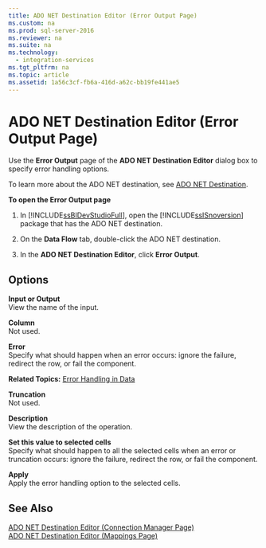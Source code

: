 ```yaml
---
title: ADO NET Destination Editor (Error Output Page)
ms.custom: na
ms.prod: sql-server-2016
ms.reviewer: na
ms.suite: na
ms.technology: 
  - integration-services
ms.tgt_pltfrm: na
ms.topic: article
ms.assetid: 1a56c3cf-fb6a-416d-a62c-bb19fe441ae5
---
```

# ADO NET Destination Editor (Error Output Page)
  Use the **Error Output** page of the **ADO NET Destination Editor** dialog box to specify error handling options.  
  
 To learn more about the ADO NET destination, see [ADO NET Destination](../../Topics/TopicNameNotContainA/ADO-NET-Destination.md).  
  
 **To open the Error Output page**  
  
1.  In [!INCLUDE[ssBIDevStudioFull](../../Topics/TopicNameContainA/includes/ssBIDevStudioFull_md.md)], open the [!INCLUDE[ssISnoversion](../../Topics/TopicNameContainA/includes/ssISnoversion_md.md)] package that has the ADO NET destination.  
  
2.  On the **Data Flow** tab, double-click the ADO NET destination.  
  
3.  In the **ADO NET Destination Editor**, click **Error Output**.  
  
## Options  
 **Input or Output**  
 View the name of the input.  
  
 **Column**  
 Not used.  
  
 **Error**  
 Specify what should happen when an error occurs: ignore the failure, redirect the row, or fail the component.  
  
 **Related Topics:** [Error Handling in Data](../../Topics/TopicNameNotContainA/Error-Handling-in-Data.md)  
  
 **Truncation**  
 Not used.  
  
 **Description**  
 View the description of the operation.  
  
 **Set this value to selected cells**  
 Specify what should happen to all the selected cells when an error or truncation occurs: ignore the failure, redirect the row, or fail the component.  
  
 **Apply**  
 Apply the error handling option to the selected cells.  
  
## See Also  
 [ADO NET Destination Editor &#40;Connection Manager Page&#41;](../../Topics/TopicNameNotContainA/ADO-NET-Destination-Editor--Connection-Manager-Page-.md)   
 [ADO NET Destination Editor &#40;Mappings Page&#41;](../../Topics/TopicNameNotContainA/ADO-NET-Destination-Editor--Mappings-Page-.md)  
  
  